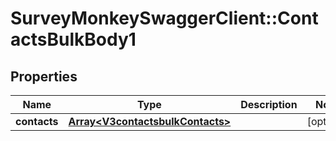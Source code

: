 # SurveyMonkeySwaggerClient::ContactsBulkBody1

## Properties
Name | Type | Description | Notes
------------ | ------------- | ------------- | -------------
**contacts** | [**Array&lt;V3contactsbulkContacts&gt;**](V3contactsbulkContacts.md) |  | [optional] 

